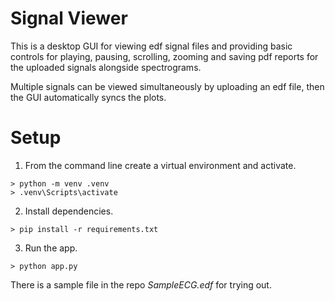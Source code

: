 # Signal Viewer
This is a desktop GUI for viewing edf signal files and providing basic controls for playing, pausing, scrolling, zooming and saving pdf reports for the uploaded signals alongside spectrograms.

Multiple signals can be viewed simultaneously by uploading an edf file, then the GUI automatically syncs the plots.

# Setup

1. From the command line create a virtual environment and activate.
```
> python -m venv .venv
> .venv\Scripts\activate
```

2. Install dependencies.
```
> pip install -r requirements.txt
```

3. Run the app.
```
> python app.py
```

There is a sample file in the repo *SampleECG.edf* for trying out.
